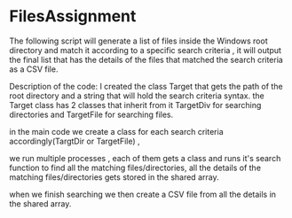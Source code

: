 # FilesAssignment
The following script will generate a list of files inside the Windows root directory and match it according to a specific search criteria , it will output the final list that has the details of the files that matched the search criteria as a CSV file.

Description of the code: I created the class Target that gets the path of the root directory and a string that will hold the search criteria syntax.
the Target class has 2 classes that inherit from it TargetDiv for searching directories and TargetFile for searching files.

in the main code we create a class for each search criteria accordingly(TargtDir or TargetFile) ,

we run multiple processes , each of them gets a class and runs it's search function to find all the matching files/directories, all the details of the matching files/directories gets stored in the shared array.

when we finish searching we then create a CSV file from all the details in the shared array. 
